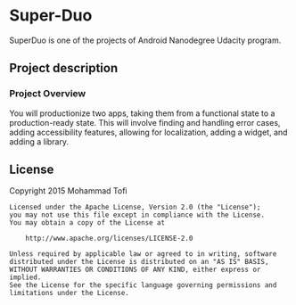 # Super-Duo

SuperDuo is one of the projects of Android Nanodegree Udacity program.
## Project description
### Project Overview
You will productionize two apps, taking them from a functional state to a production-ready state. This will involve finding and handling error cases, adding accessibility features, allowing for localization, adding a widget, and adding a library.

## License

 Copyright 2015 Mohammad Tofi

    Licensed under the Apache License, Version 2.0 (the "License");
    you may not use this file except in compliance with the License.
    You may obtain a copy of the License at

        http://www.apache.org/licenses/LICENSE-2.0

    Unless required by applicable law or agreed to in writing, software
    distributed under the License is distributed on an "AS IS" BASIS,
    WITHOUT WARRANTIES OR CONDITIONS OF ANY KIND, either express or implied.
    See the License for the specific language governing permissions and
    limitations under the License.
